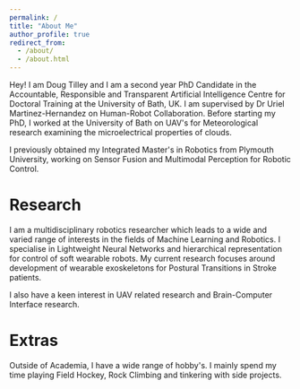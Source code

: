 ```yaml
---
permalink: /
title: "About Me"
author_profile: true
redirect_from: 
  - /about/
  - /about.html
---
```


Hey! I am Doug Tilley and I am a second year PhD Candidate in the Accountable, Responsible and Transparent Artificial Intelligence Centre for Doctoral Training at the University of Bath, UK. I am supervised by Dr Uriel Martinez-Hernandez on Human-Robot Collaboration. Before starting my PhD, I worked at the University of Bath on UAV's for Meteorological research examining the microelectrical properties of clouds.

I previously obtained my Integrated Master's in Robotics from Plymouth University, working on Sensor Fusion and Multimodal Perception for Robotic Control. 

Research
======
I am a multidisciplinary robotics researcher which leads to a wide and varied range of interests in the fields of Machine Learning and Robotics. I specialise in Lightweight Neural Networks and hierarchical representation for control of soft wearable robots. My current research focuses around development of wearable exoskeletons for Postural Transitions in Stroke patients.

I also have a keen interest in UAV related research and Brain-Computer Interface research.

Extras
======
Outside of Academia, I have a wide range of hobby's. I mainly spend my time playing Field Hockey, Rock Climbing and tinkering with side projects.